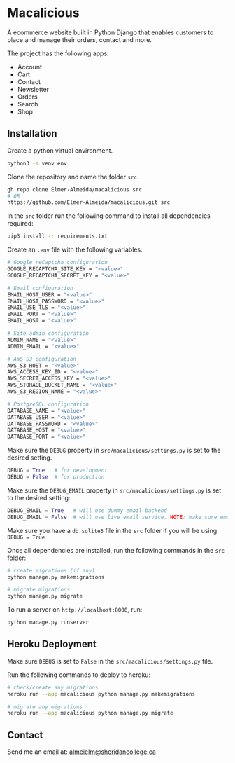 # Macalicious

A ecommerce website built in Python Django that enables customers to place and manage their orders, contact and more.

The project has the following apps:

* Account
* Cart
* Contact
* Newsletter
* Orders
* Search
* Shop

## Installation

Create a python virtual environment.

```sh
python3 -m venv env
```

Clone the repository and name the folder `src`. 

```sh
gh repo clone Elmer-Almeida/macalicious src
# OR
https://github.com/Elmer-Almeida/macalicious.git src
```

In the `src` folder run the following command to install all dependencies required:

```sh
pip3 install -r requirements.txt
```

Create an `.env` file with the following variables:

```sh
# Google reCaptcha configuration
GOOGLE_RECAPTCHA_SITE_KEY = "<value>"
GOOGLE_RECAPTCHA_SECRET_KEY = "<value>"

# Email configuration
EMAIL_HOST_USER = "<value>"
EMAIL_HOST_PASSWORD = "<value>"
EMAIL_USE_TLS = "<value>"
EMAIL_PORT = "<value>"
EMAIL_HOST = "<value>"

# Site admin configuration
ADMIN_NAME = "<value>"
ADMIN_EMAIL = "<value>"

# AWS S3 configuration
AWS_S3_HOST = "<value>"
AWS_ACCESS_KEY_ID = "<value>"
AWS_SECRET_ACCESS_KEY = "<value>"
AWS_STORAGE_BUCKET_NAME = "<value>"
AWS_S3_REGION_NAME = "<value>"

# PostgreSQL configuration
DATABASE_NAME = "<value>"
DATABASE_USER = "<value>"
DATABASE_PASSWORD = "<value>"
DATABASE_HOST = "<value>"
DATABASE_PORT = "<value>"
```

Make sure the `DEBUG` property in `src/macalicious/settings.py` is set to the desired setting.

```python
DEBUG = True   # for development
DEBUG = False  # for production
```

Make sure the `DEBUG_EMAIL` property in `src/macalicious/settings.py` is set to the desired setting:

```python
DEBUG_EMAIL = True   # will use dummy email backend
DEBUG_EMAIL = False  # will use live email service. NOTE: make sure email config is set in `.env`
```

Make sure you have a `db.sqlite3` file in the `src` folder if you will be using `DEBUG = True`

Once all dependencies are installed, run the following commands in the `src` folder:

```sh
# create migrations (if any)
python manage.py makemigrations

# migrate migrations
python manage.py migrate
```

To run a server on `http://localhost:8000`, run:

```sh
python manage.py runserver
```

## Heroku Deployment

Make sure `DEBUG` is set to `False` in the `src/macalicious/settings.py` file.

Run the following commands to deploy to heroku:

```sh
# check/create any migrations
heroku run --app macalicious python manage.py makemigrations

# migrate any migrations
heroku run --app macalicious python manage.py migrate
```

## Contact

Send me an email at: [almeielm@sheridancollege.ca](mailto:almeielm@sheridancollege.ca)
